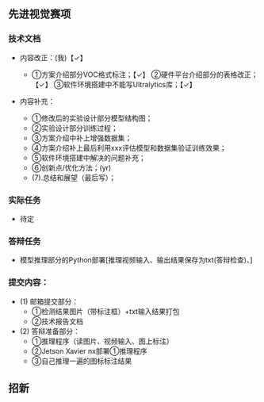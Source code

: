 ## 先进视觉赛项
### 技术文档

- 内容改正：(我)【✓】
  - ①方案介绍部分VOC格式标注；【✓】
    ②硬件平台介绍部分的表格改正；【✓】
    ③软件环境搭建中不能写Ultralytics库；【✓】

- 内容补充：
  - ①修改后的实验设计部分模型结构图；
  - ②实验设计部分训练过程；
  - ③方案介绍中补上增强数据集；
  - ④方案介绍补上最后利用xxx评估模型和数据集验证训练效果；
  - ⑤软件环境搭建中解决的问题补充；
  - ⑥创新点/优化方法；(yr)
  - (7).总结和展望（最后写）；



### 实际任务
- 待定

### 答辩任务
- 模型推理部分的Python部署[推理视频输入、输出结果保存为txt(答辩检查)、]

### 提交内容：
- (1) 邮箱提交部分：
  - ①检测结果图片（带标注框）+txt输入结果打包
  - ②技术报告文档
- (2) 答辩准备部分：
  - ①推理程序（读图片、视频输入、图上标注）
  - ②Jetson Xavier nx部署①推理程序
  - ③自己推理一遍的图标标注结果

## 招新

